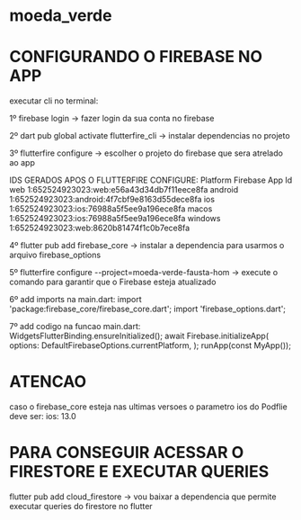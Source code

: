 # moeda_verde

# CONFIGURANDO O FIREBASE NO APP

executar cli no terminal:

1º firebase login -> fazer login da sua conta no firebase

2º dart pub global activate flutterfire_cli -> instalar dependencias no projeto

3º flutterfire configure -> escolher o projeto do firebase que sera atrelado ao app

IDS GERADOS APOS O FLUTTERFIRE CONFIGURE:
Platform  Firebase App Id
web       1:652524923023:web:e56a43d34db7f11eece8fa
android   1:652524923023:android:4f7cbf9e8163d55dece8fa
ios       1:652524923023:ios:76988a5f5ee9a196ece8fa
macos     1:652524923023:ios:76988a5f5ee9a196ece8fa
windows   1:652524923023:web:8620b81474f1c0b7ece8fa

4º flutter pub add firebase_core -> instalar a dependencia para usarmos o arquivo firebase_options

5º flutterfire configure --project=moeda-verde-fausta-hom -> execute o comando para garantir que o Firebase esteja atualizado

6º add imports na main.dart:
import 'package:firebase_core/firebase_core.dart';
import 'firebase_options.dart';

7º add codigo na funcao main.dart:
WidgetsFlutterBinding.ensureInitialized();
await Firebase.initializeApp(
  options: DefaultFirebaseOptions.currentPlatform,
);
runApp(const MyApp());


# ATENCAO

caso o firebase_core esteja nas ultimas versoes o parametro ios do Podflie deve ser:
ios: 13.0

# PARA CONSEGUIR ACESSAR O FIRESTORE E EXECUTAR QUERIES

flutter pub add cloud_firestore -> vou baixar a dependencia que permite executar queries do firestore no flutter
